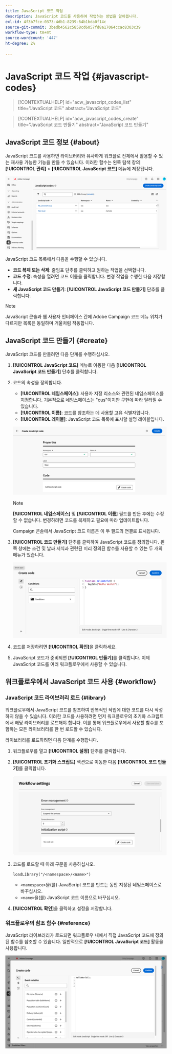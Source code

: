 ```yaml
---
title: JavaScript 코드 작업
description: JavaScript 코드를 사용하여 작업하는 방법을 알아봅니다.
exl-id: 4f3b7fce-0373-4db1-8239-64b1bda0f14c
source-git-commit: 3bedb4562c5858cd6057fd8a17064ccac8303c39
workflow-type: tm+mt
source-wordcount: '447'
ht-degree: 2%

---
```


# JavaScript 코드 작업 {#javascript-codes}

<!-- JavaScript codes -->

>[!CONTEXTUALHELP]
>id="acw_javascript_codes_list"
>title="JavaScript 코드"
>abstract="JavaScript 코드"

>[!CONTEXTUALHELP]
>id="acw_javascript_codes_create"
>title="JavaScript 코드 만들기"
>abstract="JavaScript 코드 만들기"

## JavaScript 코드 정보 {#about}

JavaScript 코드를 사용하면 라이브러리와 유사하게 워크플로 전체에서 활용할 수 있는 재사용 가능한 기능을 만들 수 있습니다. 이러한 함수는 왼쪽 탐색 창의 **[!UICONTROL 관리]** > **[!UICONTROL JavaScript 코드]** 메뉴에 저장됩니다.

![](assets/javascript-list.png)

JavaScript 코드 목록에서 다음을 수행할 수 있습니다.

* **코드 복제 또는 삭제**: 줄임표 단추를 클릭하고 원하는 작업을 선택합니다.
* **코드 수정**: 속성을 열려면 코드 이름을 클릭합니다. 변경 작업을 수행한 다음 저장합니다.
* **새 JavaScript 코드 만들기**: **[!UICONTROL JavaScript 코드 만들기]** 단추를 클릭합니다.

>[!NOTE]
>
>JavaScript 콘솔과 웹 사용자 인터페이스 간에 Adobe Campaign 코드 메뉴 위치가 다르지만 목록은 동일하며 거울처럼 작동합니다.

## JavaScript 코드 만들기 {#create}

JavaScript 코드를 만들려면 다음 단계를 수행하십시오.

1. **[!UICONTROL JavaScript 코드]** 메뉴로 이동한 다음 **[!UICONTROL JavaScript 코드 만들기]** 단추를 클릭합니다.

1. 코드의 속성을 정의합니다.

   * **[!UICONTROL 네임스페이스]**: 사용자 지정 리소스와 관련된 네임스페이스를 지정합니다. 기본적으로 네임스페이스는 &quot;cus&quot;이지만 구현에 따라 달라질 수 있습니다.
   * **[!UICONTROL 이름]**: 코드를 참조하는 데 사용할 고유 식별자입니다.
   * **[!UICONTROL 레이블]**: JavaScript 코드 목록에 표시할 설명 레이블입니다.

   ![](assets/javascript-create.png)

   >[!NOTE]
   >
   >**[!UICONTROL 네임스페이스]** 및 **[!UICONTROL 이름]** 필드를 만든 후에는 수정할 수 없습니다. 변경하려면 코드를 복제하고 필요에 따라 업데이트합니다.
   >
   >Campaign 콘솔에서 JavaScript 코드 이름은 이 두 필드의 연결로 표시됩니다.

1. **[!UICONTROL 코드 만들기]** 단추를 클릭하여 JavaScript 코드를 정의합니다. 왼쪽 창에는 조건 및 날짜 서식과 관련된 미리 정의된 함수를 사용할 수 있는 두 개의 메뉴가 있습니다.

   ![](assets/javascript-code.png)

1. 코드를 저장하려면 **[!UICONTROL 확인]**&#x200B;을 클릭하세요.

1. JavaScript 코드가 준비되면 **[!UICONTROL 만들기]**&#x200B;를 클릭합니다.  이제 JavaScript 코드를 여러 워크플로우에서 사용할 수 있습니다.

## 워크플로우에서 JavaScript 코드 사용 {#workflow}

### JavaScript 코드 라이브러리 로드 {#library}

워크플로우에서 JavaScript 코드를 참조하여 반복적인 작업에 대한 코드를 다시 작성하지 않을 수 있습니다. 이러한 코드를 사용하려면 먼저 워크플로우의 초기화 스크립트에서 해당 라이브러리를 로드해야 합니다. 이를 통해 워크플로우에서 사용할 함수를 포함하는 모든 라이브러리를 한 번 로드할 수 있습니다.

라이브러리를 로드하려면 다음 단계를 수행합니다.

1. 워크플로우를 열고 **[!UICONTROL 설정]** 단추를 클릭합니다.
1. **[!UICONTROL 초기화 스크립트]** 섹션으로 이동한 다음 **[!UICONTROL 코드 만들기]**&#x200B;를 클릭합니다.

   ![](assets/javascript-initialization.png)

1. 코드를 로드할 때 아래 구문을 사용하십시오.

   ```
   loadLibrary("/<namespace>/<name>")
   ```

   * `<namespace>`을(를) JavaScript 코드를 만드는 동안 지정된 네임스페이스로 바꾸십시오.
   * `<name>`을(를) JavaScript 코드 이름으로 바꾸십시오.

1. **[!UICONTROL 확인]**&#x200B;을 클릭하고 설정을 저장합니다.

### 워크플로우의 참조 함수 {#reference}

JavaScript 라이브러리가 로드되면 워크플로우 내에서 직접 JavaScript 코드에 정의된 함수를 참조할 수 있습니다. 일반적으로 **[!UICONTROL JavaScript 코드]** 활동을 사용합니다.

![](assets/javascript-function.png)
